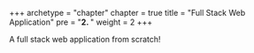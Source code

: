 +++
archetype = "chapter"
chapter = true
title = "Full Stack Web Application"
pre = "<b>2. </b>"
weight = 2
+++

A full stack web application from scratch!